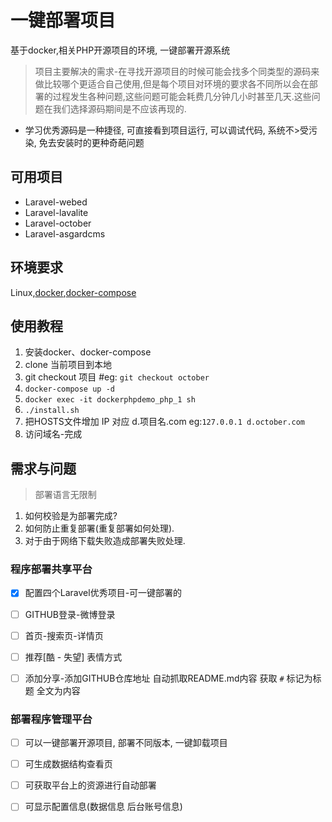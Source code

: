 # 一键部署项目
基于docker,相关PHP开源项目的环境, 一键部署开源系统

> 项目主要解决的需求-在寻找开源项目的时候可能会找多个同类型的源码来做比较哪个更适合自己使用,但是每个项目对环境的要求各不同所以会在部署的过程发生各种问题,这些问题可能会耗费几分钟几小时甚至几天.这些问题在我们选择源码期间是不应该再现的.

- 学习优秀源码是一种捷径, 可直接看到项目运行, 可以调试代码, 系统不>受污染, 免去安装时的更种奇葩问题

## 可用项目

- Laravel-webed
- Laravel-lavalite
- Laravel-october
- Laravel-asgardcms

## 环境要求

Linux,[docker](https://docs.docker.com/engine/installation/linux/docker-ce/ubuntu/#supported-storage-drivers),[docker-compose](https://docs.docker.com/compose/install/#install-compose)

## 使用教程

1. 安装docker、docker-compose
2. clone 当前项目到本地
3. git checkout 项目 #eg: `git checkout october`
4. `docker-compose up -d`
5. `docker exec -it dockerphpdemo_php_1 sh`
6. `./install.sh`
7. 把HOSTS文件增加 IP 对应 d.项目名.com eg:`127.0.0.1 d.october.com`
8. 访问域名-完成

## 需求与问题

> 部署语言无限制

1. 如何校验是为部署完成?
2. 如何防止重复部署(重复部署如何处理). 
3. 对于由于网络下载失败造成部署失败处理.


### 程序部署共享平台

- [x] 配置四个Laravel优秀项目-可一键部署的
- [ ] GITHUB登录-微博登录
- [ ] 首页-搜索页-详情页
- [ ] 推荐[酷 - 失望] 表情方式
- [ ] 添加分享-添加GITHUB仓库地址 自动抓取README.md内容 获取 `#` 标记为标题 全文为内容


### 部署程序管理平台
- [ ] 可以一键部署开源项目, 部署不同版本, 一键卸载项目
- [ ] 可生成数据结构查看页
- [ ] 可获取平台上的资源进行自动部署
- [ ] 可显示配置信息(数据信息 后台账号信息)

